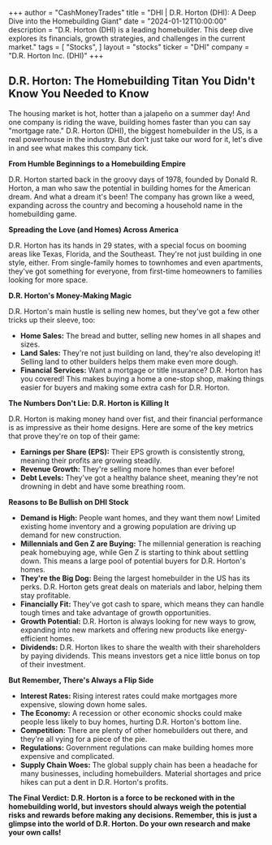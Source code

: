 +++
author = "CashMoneyTrades"
title = "DHI |  D.R. Horton (DHI): A Deep Dive into the Homebuilding Giant"
date = "2024-01-12T10:00:00"
description = "D.R. Horton (DHI) is a leading homebuilder. This deep dive explores its financials, growth strategies, and challenges in the current market."
tags = [
"Stocks",
]
layout = "stocks"
ticker = "DHI"
company = "D.R. Horton Inc. (DHI)"
+++
        


## D.R. Horton: The Homebuilding Titan You Didn't Know You Needed to Know

The housing market is hot, hotter than a jalapeño on a summer day! And one company is riding the wave, building homes faster than you can say "mortgage rate."  D.R. Horton (DHI), the biggest homebuilder in the US, is a real powerhouse in the industry.  But don't just take our word for it, let's dive in and see what makes this company tick.

**From Humble Beginnings to a Homebuilding Empire**

D.R. Horton started back in the groovy days of 1978, founded by Donald R. Horton, a man who saw the potential in building homes for the American dream.  And what a dream it's been! The company has grown like a weed, expanding across the country and becoming a household name in the homebuilding game.

**Spreading the Love (and Homes) Across America**

D.R. Horton has its hands in 29 states, with a special focus on booming areas like Texas, Florida, and the Southeast.  They're not just building in one style, either.  From single-family homes to townhomes and even apartments, they've got something for everyone, from first-time homeowners to families looking for more space.

**D.R. Horton's Money-Making Magic**

D.R. Horton's main hustle is selling new homes, but they've got a few other tricks up their sleeve, too:

* **Home Sales:**  The bread and butter, selling new homes in all shapes and sizes.
* **Land Sales:**  They're not just building on land, they're also developing it!  Selling land to other builders helps them make even more dough.
* **Financial Services:**  Want a mortgage or title insurance? D.R. Horton has you covered! This makes buying a home a one-stop shop, making things easier for buyers and making some extra cash for D.R. Horton.

**The Numbers Don't Lie: D.R. Horton is Killing It**

D.R. Horton is making money hand over fist, and their financial performance is as impressive as their home designs.  Here are some of the key metrics that prove they're on top of their game:

* **Earnings per Share (EPS):**  Their EPS growth is consistently strong, meaning their profits are growing steadily.
* **Revenue Growth:**  They're selling more homes than ever before! 
* **Debt Levels:**  They've got a healthy balance sheet, meaning they're not drowning in debt and have some breathing room.

**Reasons to Be Bullish on DHI Stock**

* **Demand is High:** People want homes, and they want them now!  Limited existing home inventory and a growing population are driving up demand for new construction.
* **Millennials and Gen Z are Buying:** The millennial generation is reaching peak homebuying age, while Gen Z is starting to think about settling down.  This means a large pool of potential buyers for D.R. Horton's homes.
* **They're the Big Dog:** Being the largest homebuilder in the US has its perks.  D.R. Horton gets great deals on materials and labor, helping them stay profitable.
* **Financially Fit:** They've got cash to spare, which means they can handle tough times and take advantage of growth opportunities.
* **Growth Potential:**  D.R. Horton is always looking for new ways to grow, expanding into new markets and offering new products like energy-efficient homes.
* **Dividends:** D.R. Horton likes to share the wealth with their shareholders by paying dividends.  This means investors get a nice little bonus on top of their investment.

**But Remember, There's Always a Flip Side**

* **Interest Rates:**  Rising interest rates could make mortgages more expensive, slowing down home sales.
* **The Economy:**  A recession or other economic shocks could make people less likely to buy homes, hurting D.R. Horton's bottom line.
* **Competition:**  There are plenty of other homebuilders out there, and they're all vying for a piece of the pie. 
* **Regulations:**  Government regulations can make building homes more expensive and complicated.
* **Supply Chain Woes:**  The global supply chain has been a headache for many businesses, including homebuilders.  Material shortages and price hikes can put a dent in D.R. Horton's profits.

**The Final Verdict:  D.R. Horton is a force to be reckoned with in the homebuilding world, but investors should always weigh the potential risks and rewards before making any decisions.  Remember, this is just a glimpse into the world of D.R. Horton.  Do your own research and make your own calls!** 

        